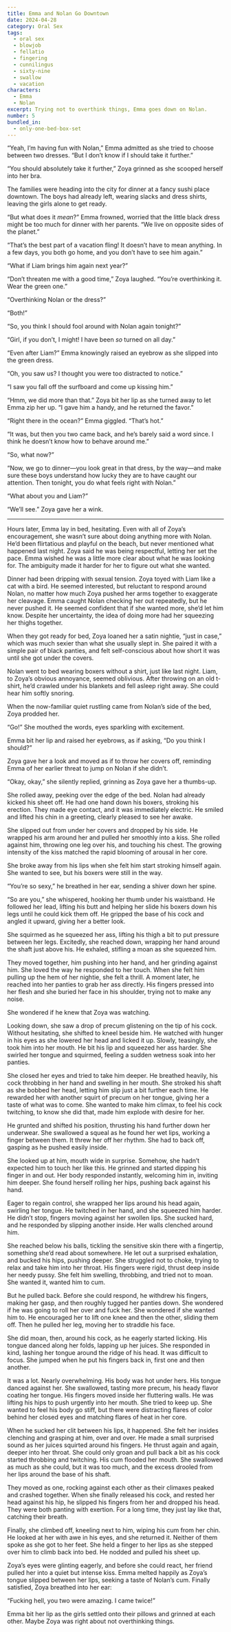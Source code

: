 ```yaml
---
title: Emma and Nolan Go Downtown
date: 2024-04-28
category: Oral Sex
tags:
  - oral sex
  - blowjob
  - fellatio
  - fingering
  - cunnilingus
  - sixty-nine
  - swallow
  - vacation
characters:
  - Emma
  - Nolan
excerpt: Trying not to overthink things, Emma goes down on Nolan.
number: 5
bundled_in:
  - only-one-bed-box-set
---
```


“Yeah, I’m having fun with Nolan,” Emma admitted as she tried to choose between two dresses. “But I don’t know if I should take it further.”

“You should absolutely take it further,” Zoya grinned as she scooped herself into her bra.

The families were heading into the city for dinner at a fancy sushi place downtown. The boys had already left, wearing slacks and dress shirts, leaving the girls alone to get ready.

“But what does it _mean_?” Emma frowned, worried that the little black dress might be too much for dinner with her parents. “We live on opposite sides of the planet.”

“That’s the best part of a vacation fling! It doesn’t have to mean anything. In a few days, you both go home, and you don’t have to see him again.”

“What if Liam brings him again next year?”

“Don’t threaten me with a good time,” Zoya laughed. “You’re overthinking it. Wear the green one.”

“Overthinking Nolan or the dress?”

“Both!”

“So, you think I should fool around with Nolan again tonight?”

“Girl, if you don’t, I might! I have been _so_ turned on all day.”

“Even after Liam?” Emma knowingly raised an eyebrow as she slipped into the green dress.

“Oh, you saw us? I thought you were too distracted to notice.”

“I saw you fall off the surfboard and come up kissing him.”

“Hmm, we did more than that.” Zoya bit her lip as she turned away to let Emma zip her up. “I gave him a handy, and he returned the favor.”

“Right there in the ocean?” Emma giggled. “That’s hot.”

“It was, but then you two came back, and he’s barely said a word since. I think he doesn’t know how to behave around me.”

“So, what now?”

“Now, we go to dinner—you look great in that dress, by the way—and make sure these boys understand how lucky they are to have caught our attention. Then tonight, you do what feels right with Nolan.”

“What about you and Liam?”

“We’ll see.” Zoya gave her a wink.

---

Hours later, Emma lay in bed, hesitating. Even with all of Zoya’s encouragement, she wasn’t sure about doing anything more with Nolan. He’d been flirtatious and playful on the beach, but never mentioned what happened last night. Zoya said he was being respectful, letting her set the pace. Emma wished he was a little more clear about what he was looking for. The ambiguity made it harder for her to figure out what she wanted.

Dinner had been dripping with sexual tension. Zoya toyed with Liam like a cat with a bird. He seemed interested, but reluctant to respond around Nolan, no matter how much Zoya pushed her arms together to exaggerate her cleavage. Emma caught Nolan checking her out repeatedly, but he never pushed it. He seemed confident that if she wanted more, she’d let him know. Despite her uncertainty, the idea of doing more had her squeezing her thighs together.

When they got ready for bed, Zoya loaned her a satin nightie, “just in case,” which was much sexier than what she usually slept in. She paired it with a simple pair of black panties, and felt self-conscious about how short it was until she got under the covers.

Nolan went to bed wearing boxers without a shirt, just like last night. Liam, to Zoya’s obvious annoyance, seemed oblivious. After throwing on an old t-shirt, he’d crawled under his blankets and fell asleep right away. She could hear him softly snoring.

When the now-familiar quiet rustling came from Nolan’s side of the bed, Zoya prodded her.

“Go!” She mouthed the words, eyes sparkling with excitement.

Emma bit her lip and raised her eyebrows, as if asking, “Do you think I should?”

Zoya gave her a look and moved as if to throw her covers off, reminding Emma of her earlier threat to jump on Nolan if she didn’t.

“Okay, okay,” she silently replied, grinning as Zoya gave her a thumbs-up.

She rolled away, peeking over the edge of the bed. Nolan had already kicked his sheet off. He had one hand down his boxers, stroking his erection. They made eye contact, and it was immediately electric. He smiled and lifted his chin in a greeting, clearly pleased to see her awake.

She slipped out from under her covers and dropped by his side. He wrapped his arm around her and pulled her smoothly into a kiss. She rolled against him, throwing one leg over his, and touching his chest. The growing intensity of the kiss matched the rapid blooming of arousal in her core.

She broke away from his lips when she felt him start stroking himself again. She wanted to see, but his boxers were still in the way.

“You’re so sexy,” he breathed in her ear, sending a shiver down her spine.

“So are you,” she whispered, hooking her thumb under his waistband. He followed her lead, lifting his butt and helping her slide his boxers down his legs until he could kick them off. He gripped the base of his cock and angled it upward, giving her a better look.

She squirmed as he squeezed her ass, lifting his thigh a bit to put pressure between her legs. Excitedly, she reached down, wrapping her hand around the shaft just above his. He exhaled, stifling a moan as she squeezed him.

They moved together, him pushing into her hand, and her grinding against him. She loved the way he responded to her touch. When she felt him pulling up the hem of her nightie, she felt a thrill. A moment later, he reached into her panties to grab her ass directly. His fingers pressed into her flesh and she buried her face in his shoulder, trying not to make any noise.

She wondered if he knew that Zoya was watching.

Looking down, she saw a drop of precum glistening on the tip of his cock. Without hesitating, she shifted to kneel beside him. He watched with hunger in his eyes as she lowered her head and licked it up. Slowly, teasingly, she took him into her mouth. He bit his lip and squeezed her ass harder. She swirled her tongue and squirmed, feeling a sudden wetness soak into her panties.

She closed her eyes and tried to take him deeper. He breathed heavily, his cock throbbing in her hand and swelling in her mouth. She stroked his shaft as she bobbed her head, letting him slip just a bit further each time. He rewarded her with another squirt of precum on her tongue, giving her a taste of what was to come. She wanted to make him climax, to feel his cock twitching, to know she did that, made him explode with desire for her.

He grunted and shifted his position, thrusting his hand further down her underwear. She swallowed a squeal as he found her wet lips, working a finger between them. It threw her off her rhythm. She had to back off, gasping as he pushed easily inside.

She looked up at him, mouth wide in surprise. Somehow, she hadn’t expected him to touch her like this. He grinned and started dipping his finger in and out. Her body responded instantly, welcoming him in, inviting him deeper. She found herself rolling her hips, pushing back against his hand.

Eager to regain control, she wrapped her lips around his head again, swirling her tongue. He twitched in her hand, and she squeezed him harder. He didn’t stop, fingers moving against her swollen lips. She sucked hard, and he responded by slipping another inside. Her walls clenched around him.

She reached below his balls, tickling the sensitive skin there with a fingertip, something she’d read about somewhere. He let out a surprised exhalation, and bucked his hips, pushing deeper. She struggled not to choke, trying to relax and take him into her throat. His fingers were rigid, thrust deep inside her needy pussy. She felt him swelling, throbbing, and tried not to moan. She wanted it, wanted him to cum.

But he pulled back. Before she could respond, he withdrew his fingers, making her gasp, and then roughly tugged her panties down. She wondered if he was going to roll her over and fuck her. She wondered if she wanted him to. He encouraged her to lift one knee and then the other, sliding them off. Then he pulled her leg, moving her to straddle his face.

She did moan, then, around his cock, as he eagerly started licking. His tongue danced along her folds, lapping up her juices. She responded in kind, lashing her tongue around the ridge of his head. It was difficult to focus. She jumped when he put his fingers back in, first one and then another.

It was a lot. Nearly overwhelming. His body was hot under hers. His tongue danced against her. She swallowed, tasting more precum, his heady flavor coating her tongue. His fingers moved inside her fluttering walls. He was lifting his hips to push urgently into her mouth. She tried to keep up. She wanted to feel his body go stiff, but there were distracting flares of color behind her closed eyes and matching flares of heat in her core.

When he sucked her clit between his lips, it happened. She felt her insides clenching and grasping at him, over and over. He made a small surprised sound as her juices squirted around his fingers. He thrust again and again, deeper into her throat. She could only groan and pull back a bit as his cock started throbbing and twitching. His cum flooded her mouth. She swallowed as much as she could, but it was too much, and the excess drooled from her lips around the base of his shaft.

They moved as one, rocking against each other as their climaxes peaked and crashed together. When she finally released his cock, and rested her head against his hip, he slipped his fingers from her and dropped his head. They were both panting with exertion. For a long time, they just lay like that, catching their breath.

Finally, she climbed off, kneeling next to him, wiping his cum from her chin. He looked at her with awe in his eyes, and she returned it. Neither of them spoke as she got to her feet. She held a finger to her lips as she stepped over him to climb back into bed. He nodded and pulled his sheet up.

Zoya’s eyes were glinting eagerly, and before she could react, her friend pulled her into a quiet but intense kiss. Emma melted happily as Zoya’s tongue slipped between her lips, seeking a taste of Nolan’s cum. Finally satisfied, Zoya breathed into her ear:

“Fucking hell, you two were amazing. I came twice!”

Emma bit her lip as the girls settled onto their pillows and grinned at each other. Maybe Zoya was right about not overthinking things.
